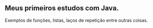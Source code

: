 ## Meus primeiros estudos com Java.

Exemplos de funções, listas, laços de repetição entre outras coisas.